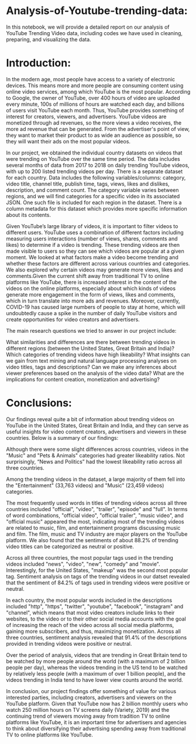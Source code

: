 # Analysis-of-Youtube-trending-data:

In this notebook, we will provide a detailed report on our analysis of YouTube Trending Video data, including codes we have used in cleaning, preparing, and visualizing the data.

# Introduction:
In the modern age, most people have access to a variety of electronic devices. This means more and more people are consuming content using online video services, among which YouTube is the most popular. According to Google, the owner of YouTube, over 400 hours of video are uploaded every minute, 100s of millions of hours are watched each day, and billions of users visit YouTube each month. Thus, YouTube provides something of interest for creators, viewers, and advertisers. YouTube videos are monetized through ad revenues, so the more views a video receives, the more ad revenue that can be generated. From the advertiser's point of view, they want to market their product to as wide an audience as possible, so they will want their ads on the most popular videos.

In our project, we obtained the individual country datasets on videos that were trending on YouTube over the same time period. The data includes several months of data from 2017 to 2018 on daily trending YouTube videos, with up to 200 listed trending videos per day. There is a separate dataset for each country. Data includes the following variables/columns: category, video title, channel title, publish time, tags, views, likes and dislikes, description, and comment count. The category variable varies between regions, and we will find categories for a specific video in its associated JSON. One such file is included for each region in the dataset. There is a column metadata for this dataset which provides more specific information about its contents.

Given YouTube’s large library of videos, it is important to filter videos to different users. YouTube uses a combination of different factors including measuring users interactions (number of views, shares, comments and likes) to determine if a video is trending. These trending videos are then made visible to users so they can see which videos are popular at a given moment. We looked at what factors make a video become trending and whether these factors are different across various countries and categories. We also explored why certain videos may generate more views, likes and comments.Given the current shift away from traditional TV to online platforms like YouTube, there is increased interest in the content of the videos on the online platforms, especially about which kinds of videos generate more engagement in the form of views, likes and comments, which in turn translate into more ads and revenues. Moreover, currently, COVID-19 has caused large numbers of people to stay at home, which will undoubtedly cause a spike in the number of daily YouTube visitors and create opportunities for video creators and advertisers.

The main research questions we tried to answer in our project include:

What similarities and differences are there between trending videos in different regions (between the United States, Great Britain and India)?
Which categories of trending videos have high likeability?
What insights can we gain from text mining and natural language processing analyses on video titles, tags and descriptions?
Can we make any inferences about viewer preferences based on the analysis of the video data?
What are the implications for content creation, monetization and advertising?

# Conclusions:

Our findings reveal quite a bit of information about trending videos on YouTube in the United States, Great Britain and India, and they can serve as useful insights for video content creators, advertisers and viewers in these countries. Below is a summary of our findings:

Although there were some slight differences across countries, videos in the "Music" and "Pets & Animals" categories had greater likeability ratios. Not surprisingly, “News and Politics” had the lowest likeability ratio across all three countries.

Among the trending videos in the dataset, a large majority of them fell into the "Entertainment" (33,763 videos) and "Music" (23,459 videos) categories.

The most frequently used words in titles of trending videos across all three countries included "official", "video", "trailer", "episode" and "full". In terms of word combinations, "official video", "official trailer", "music video", and "official music" appeared the most, indicating most of the trending videos are related to music, film, and entertainment programs discussing music and film. The film, music and TV industry are major players on the YouTube platform. We also found that the sentiments of about 88.2% of trending video titles can be categorized as neutral or positive.

Across all three countries, the most popular tags used in the trending videos included "news", "video", "new", "comedy" and "movie". Interestingly, for the United States, "makeup" was the second most popular tag. Sentiment analysis on tags of the trending videos in our datset revealed that the sentiment of 84.2% of tags used in trending videos were positive or neutral.

In each country, the most popular words included in the descriptions included "http", "https", "twitter", "youtube", "facebook", "instagram" and "channel", which means that most video creators include links to their websites, to the video or to their other social media accounts with the goal of increasing the reach of the video across all social media platforms, gaining more subscribers, and thus, maximizing monetization. Across all three countries, sentiment analysis revealed that 91.4% of the descriptions provided in trending videos were positive or neutral.

Over the period of analysis, videos that are trending in Great Britain tend to be watched by more people around the world (with a maximum of 2 billion people per day), whereas the videos trending in the US tend to be watched by relatively less people (with a maximum of over 1 billion people), and the videos trending in India tend to have lower view counts around the world.

In conclusion, our project findings offer something of value for various interested parties, including creators, advertisers and viewers on the YouTube platform. Given that YouTube now has 2 billion monthly users who watch 250 million hours on TV screens daily (Variety, 2019) and the continuing trend of viewers moving away from tradition TV to online platforms like YouTube, it is an important time for advertisers and agencies to think about diversifying their advertising spending away from traditional TV to online platforms like YouTube.

